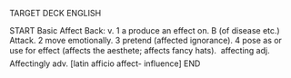 TARGET DECK
ENGLISH

START
Basic
Affect
Back: v. 1 a produce an effect on. B (of disease etc.) Attack. 2 move emotionally. 3 pretend (affected ignorance). 4 pose as or use for effect (affects the aesthete; affects fancy hats).  affecting adj. Affectingly adv. [latin afficio affect- influence]
END

